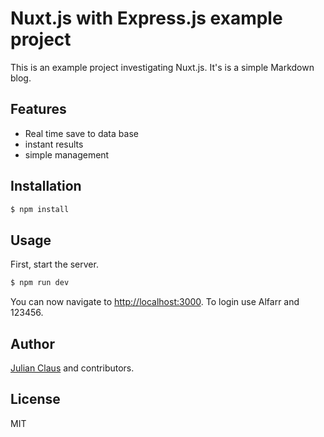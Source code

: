 # Nuxt.js with Express.js example project

This is an example project investigating Nuxt.js. It's is a simple Markdown blog.

## Features

- Real time save to data base
- instant results
- simple management

## Installation

```bash
$ npm install
```

## Usage

First, start the server. 

```bash
$ npm run dev
```

You can now navigate to [http://localhost:3000](http://localhost:3000). To login use Alfarr and 123456.

## Author

[Julian Claus](https://www.julian-claus.de) and contributors.

## License

MIT
